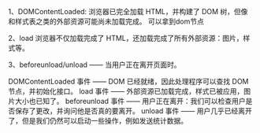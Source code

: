 1、DOMContentLoaded:
浏览器已完全加载 HTML，并构建了 DOM 树，但像 <img> 和样式表之类的外部资源可能尚未加载完成。  可以拿到dom节点

2、load
浏览器不仅加载完成了 HTML，还加载完成了所有外部资源：图片，样式等。

3、beforeunload/unload —— 当用户正在离开页面时。


DOMContentLoaded 事件 —— DOM 已经就绪，因此处理程序可以查找 DOM 节点，并初始化接口。
load 事件 —— 外部资源已加载完成，样式已被应用，图片大小也已知了。
beforeunload 事件 —— 用户正在离开：我们可以检查用户是否保存了更改，并询问他是否真的要离开。
unload 事件 —— 用户几乎已经离开了，但是我们仍然可以启动一些操作，例如发送统计数据。

